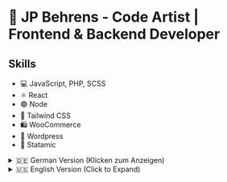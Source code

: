 # 🚀 JP Behrens - Code Artist | Frontend & Backend Developer

## Skills
- 💻 JavaScript, PHP, SCSS
- ⚛️ React
- 🟢 Node
- 🎨 Tailwind CSS
- 🛍️ WooCommerce
- 📝 Wordpress
- 📄 Statamic

<details>
<summary>🇩🇪 German Version (Klicken zum Anzeigen)</summary>

## Über mich

Hallo, ich bin JP Behrens, ein Code-Künstler mit einer Leidenschaft für Frontend- und Backend-Entwicklung. Ich liebe es, in JavaScript und PHP zu programmieren, habe aber auch eine besondere Vorliebe für das Gestalten von Benutzeroberflächen und -erfahrungen (UI/UX). Dabei setze ich gerne auf SCSS, um das Beste aus dem Design herauszuholen. Meine bevorzugten Technologien umfassen React, Node und Tailwind CSS.

## Projekte und Interessen

Ich bin besonders begeistert von Webseiten und Online-Shops. Es fasziniert mich, ansprechende und benutzerfreundliche Interfaces zu gestalten. Meine Projekte setze ich oft in Wordpress oder Statamic um und für E-Commerce-Projekte greife ich gerne auf WooCommerce zurück.

## Open Source und Zusammenarbeit

Obwohl ich gerne selbstständig arbeite, bin ich stets offen für spannende Projekte und Zusammenarbeit in der Open-Source-Gemeinschaft. Mir bereitet es Freude, kleine Alltagsprobleme zu lösen und innovative Plugins für Wordpress zu entwickeln.

## Kontakt

Besuche meine [persönliche Website](https://jp-ka.de), um mehr über meine Projekte und meine Arbeit zu erfahren. Du kannst mich auch auf [LinkedIn](https://www.linkedin.com/in/jpbehrens/) finden.

## Lieblingszitat

"Die Definition von Wahnsinn ist, immer wieder das Gleiche zu tun und andere Ergebnisse zu erwarten."

Ich freue mich darauf, dich in der Code-Kunst-Welt zu treffen und neue beeindruckende Projekte zu erschaffen!

</details>

<details>
<summary>🇺🇸 English Version (Click to Expand)</summary>

## About Me

Hi there, I'm JP Behrens, a code artist with a passion for frontend and backend development. I love coding in JavaScript and PHP, but I also have a special affinity for crafting user interfaces and experiences (UI/UX) using SCSS to bring out the best in design. My preferred technologies include React, Node, and Tailwind CSS.

## Projects and Interests

I'm particularly excited about websites and online shops. Designing appealing and user-friendly interfaces fascinates me. I often bring my projects to life using Wordpress or Statamic, and I frequently rely on WooCommerce for e-commerce endeavors.

## Open Source and Collaboration

While I enjoy working independently, I'm always open to exciting projects and collaboration within the open-source community. I find joy in solving small everyday problems and developing innovative plugins for Wordpress.

## Contact

Visit my [personal website](https://jp-ka.de) to learn more about my projects and work. You can also find me on [LinkedIn](https://www.linkedin.com/in/jpbehrens/).

## Favorite Quote

"The definition of insanity is doing the same thing over and over again and expecting different results."

I look forward to meeting you in the world of code artistry and creating impressive projects together!

</details>
